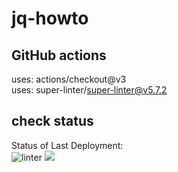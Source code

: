 # jq-howto

## GitHub actions

uses: actions/checkout@v3 \
uses: super-linter/super-linter@v5.7.2

## check status

Status of Last Deployment:\
![linter](https://github.com/testor321/jq-howto/actions/workflows/linter.yml/badge.svg)
<img src="https://github.com/testor321/jq-howto/workflows/My-GitHubActions-Basics/badge.svg?"><br>
